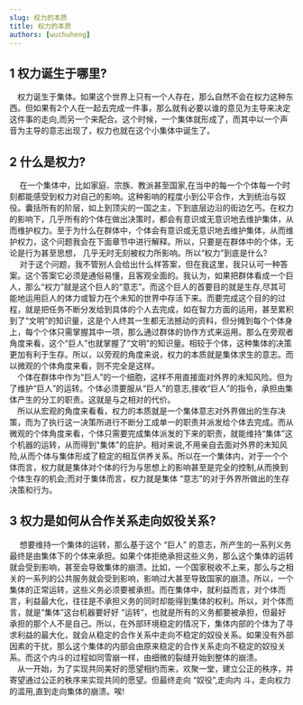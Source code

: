 ```yaml
---
slug: 权力的本质
title: 权力的本质
authors: [wuchuheng]
---
```


## 1 权力诞生于哪里?
&emsp;权力诞生于集体。如果这个世界上只有一个人存在，那么自然不会在权力这种东西。但如果有2个人在一起去完成一件事，那么就有必要以谁的意见为主导来决定这件事的走向,而另一个来配合。这个时候，一个集体就形成了，而其中以一个声音为主导的意志出现了，权力也就在这个小集体中诞生了。

## 2 什么是权力?
&emsp; 在一个集体中，比如家庭、宗族、教派甚至国家,在当中的每一个个体每一个时刻都能感受到权力对自己的影响。这种影响的程度小到公平合作，大到统治与奴役。囊括所有的阶层，如上到顶尖的一国之主，下到底层边沿的街边乞丐。在权力的影响下，几乎所有的个体在做出决策时，都会有意识或无意识地去维护集体，从而维护权力。至于为什么在群体中，个体会有意识或无意识地去维护集体，从而维护权力，这个问题我会在下面章节中进行解释。所以，只要是在群体中的个体，无论是行为甚至思想， 几乎无时无刻被权力所影响。所以“权力”到底是什么?   
&emsp; 对于这个问题，我不管别人会给出什么样答案，但在我这里，我只认可一种答案。这个答案它必须是通俗易懂，且客观全面的。我认为，如果把群体看成一个巨人，那么“权力”就是这个巨人的“意志”。而这个巨人的首要目的就是生存,尽其可能地运用巨人的体力或智力在个未知的世界中存活下来。而要完成这个目的的过程，就是把任务不断分发给到具体的个人去完成，如在智力方面的运用，甚至累积到了“文明”的知识量，这是个人终其一生都无法撼动的资料，但分摊到每个个体身上，每个个体只需掌握其中一项，那么通过群体的协作方式来运用。那么在旁观者角度来看，这个“巨人”也就掌握了“文明”的知识量。相较于个体，这种集体的决策更加有利于生存。所以，以旁观的角度来说，权力的本质就是集体求生的意志。而以微观的个体角度来看，则不完全是这样。  
&emsp;个体在群体中作为“巨人”的一个细胞，这样不用直接面对外界的未知风险。但为了维护“巨人”的运转。个体必须要服从“巨人”的意志,接收“巨人”的指令，承担由集体产生的分工的职责。这就是与之相对的代价。  
&emsp;所以从宏观的角度来看看，权力的本质就是一个集体意志对外界做出的生存决策，而为了执行这一决策所进行不断分工成单一的职责并派发给个体去完成。而从微观的个体角度来看，个体只需要完成集体派发的下来的职责，就能维持“集体”这个机器的运转，从而得到"集体"的庇护。相对来说,不用亲自去面对外界的未知风险,从而个体与集体形成了稳定的相互供养关系。所以在一个集体内，对于一个个体而言，权力就是集体对个体的行为与思想上的影响甚至是完全的控制,从而换到个体生存的机会;而对于集体而言，权力就是集体 “意志”的对于外界所做出的生存决策和行为。  

## 3 权力是如何从合作关系走向奴役关系?

&emsp; 想要维持一个集体的运转，那么基于这个 “巨人” 的意志，所产生的一系列义务最终是由集体下的个体来承担。如果个体拒绝承担这些义务，那么这个集体的运转就会受到影响，甚至会导致集体的崩溃。比如，一个国家税收不上来，那么与之相关的一系列的公共服务就会受到影响，影响过大甚至导致国家的崩溃。所以，一个集体的正常运转，这些义务必须要被承担。而在集体中，就利益而言，对个体而言，利益最大化，往往是不承担义务的同时却能得到集体的权利。所以，对个体而言，就是“集体”这台机器要好好 “运转”，也就是所有的义务都要被承担，但最好承担的那个人不是自己。所以，在外部环境稳定的情况下，集体内部的个体为了寻求利益的最大化，就会从稳定的合作关系中走向不稳定的奴役关系。如果没有外部因素的干扰，那么这个集体的内部会由原来稳定的合作关系走向不稳定的奴役关系。而这个内斗的过程如同雪崩一样，由细微的裂缝开始到整体的崩溃。  
&emsp;从一开始，为了实现共同美好的愿望相约而来，欢聚一堂，建立公正的秩序，并寄望通过公正的秩序来实现共同的愿望。但最终走向 “奴役”,走向内 斗，走向权力的滥用,直到走向集体的崩溃。唉!  
